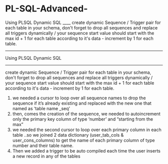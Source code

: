 # PL-SQL-Advanced-
Using PLSQL Dynamic SQL ____ create dynamic Sequence / Trigger pair for each table in your schema, don't forget to drop all sequences and replace all triggers dynamically / your sequence start value should start with the max id + 1 for each table according to it's data - increment by 1 for each table.
___________
Using PLSQL Dynamic SQL
____
create dynamic Sequence / Trigger pair for each table in your schema, don't forget to drop all sequences and replace all triggers dynamically / your sequence start value should start with the max id + 1 for each table according to it's data - increment by 1 for each table.
1.	we needed a cursor to loop over all sequence names to drop the sequence if it’s already existing and replaced with the new one that named as ‘table name _seq’
2.	then, comes the creation of the sequence, we needed to autoincrement only the primary key column of type ‘number’ and “starting from the max”  
3.	 we needed the second cursor to loop over each primary column in each table ..so we joined 2 data dictionary (user_tab_cols & user_cons_columns) to get the name of each primary column of type number and their table name. 
4.	Then we added a trigger to be auto compiled each time the user inserts a new record in any of the tables 
